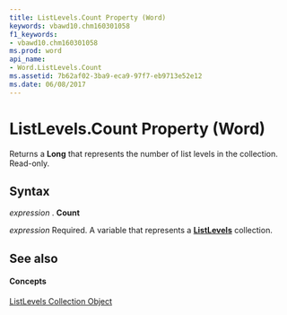 ```yaml
---
title: ListLevels.Count Property (Word)
keywords: vbawd10.chm160301058
f1_keywords:
- vbawd10.chm160301058
ms.prod: word
api_name:
- Word.ListLevels.Count
ms.assetid: 7b62af02-3ba9-eca9-97f7-eb9713e52e12
ms.date: 06/08/2017
---
```



# ListLevels.Count Property (Word)

Returns a  **Long** that represents the number of list levels in the collection. Read-only.


## Syntax

 _expression_ . **Count**

 _expression_ Required. A variable that represents a **[ListLevels](Word.listlevels.md)** collection.


## See also


#### Concepts


[ListLevels Collection Object](Word.listlevels.md)

